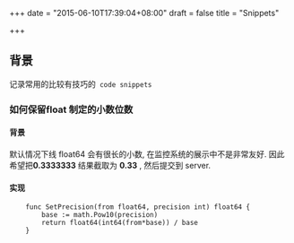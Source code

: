 +++
date = "2015-06-10T17:39:04+08:00"
draft = false
title = "Snippets"

+++

## 背景  
记录常用的比较有技巧的` code snippets`  
### 如何保留float 制定的小数位数  
#### 背景 
默认情况下线 float64 会有很长的小数, 在监控系统的展示中不是非常友好. 因此希望把**0.3333333** 结果截取为 **0.33** , 然后提交到 server.    
#### 实现 

```
    func SetPrecision(from float64, precision int) float64 {
        base := math.Pow10(precision)
        return float64(int64(from*base)) / base
    }
```

